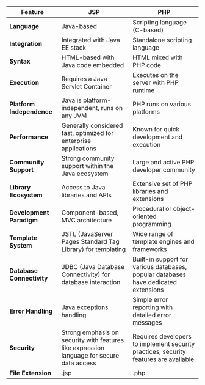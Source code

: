 | Feature                  | JSP                                      | PHP                                      |
|--------------------------|------------------------------------------|------------------------------------------|
| **Language**             | Java-based                              | Scripting language (C-based)             |
| **Integration**          | Integrated with Java EE stack            | Standalone scripting language            |
| **Syntax**               | HTML-based with Java code embedded       | HTML mixed with PHP code                 |
| **Execution**            | Requires a Java Servlet Container        | Executes on the server with PHP runtime   |
| **Platform Independence**| Java is platform-independent, runs on any JVM  | PHP runs on various platforms            |
| **Performance**          | Generally considered fast, optimized for enterprise applications | Known for quick development and execution |
| **Community Support**    | Strong community support within the Java ecosystem | Large and active PHP developer community |
| **Library Ecosystem**    | Access to Java libraries and APIs         | Extensive set of PHP libraries and extensions |
| **Development Paradigm** | Component-based, MVC architecture         | Procedural or object-oriented programming |
| **Template System**      | JSTL (JavaServer Pages Standard Tag Library) for templating | Wide range of template engines and frameworks |
| **Database Connectivity**| JDBC (Java Database Connectivity) for database interaction | Built-in support for various databases, popular databases have dedicated extensions |
| **Error Handling**       | Java exceptions handling                 | Simple error reporting with detailed error messages |
| **Security**             | Strong emphasis on security with features like expression language for secure data access | Requires developers to implement security practices; security features are available |
| **File Extension**       | .jsp                                     | .php                                     |